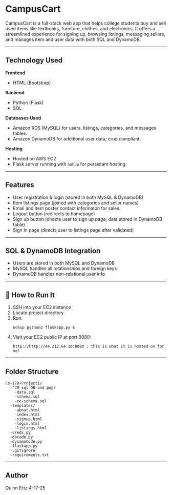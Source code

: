 # CampusCart

CampusCart is a full-stack web app that helps college students buy and sell used items like textbooks, furniture, clothes, and electronics. It offers a streamlined experience for signing up, browsing listings, messaging sellers, and manages item and user data with both SQL and DynamoDB.

---

## Technology Used 

**Frontend**
- HTML (Bootstrap)

**Backend**
- Python (Flask)
- SQL

**Databases Used**
- Amazon RDS (MySQL) for users, listings, categories, and messages tables.
- Amazon DynamoDB for additional user data; crud compliant.

**Hosting**
- Hosted on AWS EC2
- Flask server running with `nohup` for persistant hosting.

---

## Features

- User registration & login (stored in both MySQL & DynamoDB)
- Item listings page (joined with categories and seller names)
- Email and item poster contact informaton for sales.
- Logout button (redirects to homepage)
- Sign up button (directs user to sign up page; data stored in DynamoDB table)
- Sign In page (directs user to listings page after validated)

---

## SQL & DynamoDB Integration

- Users are stored in both MySQL and DynamoDB
- MySQL handles all relationships and foreign keys
- DynamoDB handles non-relational user info

---

## 🚀 How to Run It

1. SSH into your EC2 instance
2. Locate project directory
3. Run:
   ```
   nohup python3 flaskapp.py &
   ```
4. Visit your EC2 public IP at port 8080:
   ```
   http://http://44.212.64.10:8080 ; this is what it is hosted on for me!
   ```

---

## Folder Structure

```
Cs-178-Project1/
  -"CM sql DB and pop/
    -data.sql
    -schema.sql
    -re-schema.sql
  -templates/
    -about.html
    -index.html
    -signup.html
    -login.html
    -listings.html
  -creds.py
  -dbcode.py
  -dynamoCode.py
  -flaskapp.py
  -.gitignore
  -requirements.txt
```
---

## Author
Quinn Ertz
4-17-25


